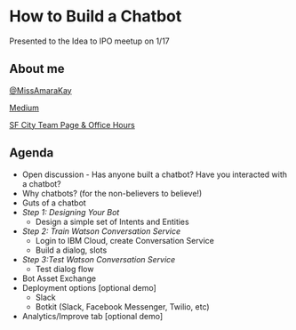 # How to Build a Chatbot

Presented to the Idea to IPO meetup on 1/17

## About me
[@MissAmaraKay](https://twitter.com/MissAmaraKay)

[Medium](https://medium.com/@MissAmaraKay)

[SF City Team Page & Office Hours](https://developer.ibm.com/code/community/cities/san-francisco/)

## Agenda
* Open discussion - Has anyone built a chatbot? Have you interacted with a chatbot?
* Why chatbots? (for the non-believers to believe!)
* Guts of a chatbot 
* *Step 1: Designing Your Bot*
    * Design a simple set of Intents and Entities
* *Step 2: Train Watson Conversation Service*
  * Login to IBM Cloud, create Conversation Service
  * Build a dialog, slots
* *Step 3:Test Watson Conversation Service*
  * Test dialog flow
* Bot Asset Exchange
* Deployment options [optional demo]
    * Slack
    * Botkit (Slack, Facebook Messenger, Twilio, etc)
* Analytics/Improve tab [optional demo]
